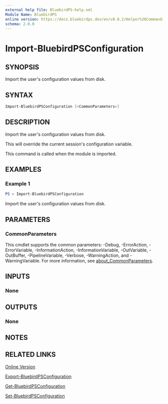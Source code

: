 ```yaml
---
external help file: BluebirdPS-help.xml
Module Name: BluebirdPS
online version: https://docs.bluebirdps.dev/en/v0.8.2/Helper%20Commands/Import-BluebirdPSConfiguration
schema: 2.0.0
---
```


# Import-BluebirdPSConfiguration

## SYNOPSIS

Import the user's configuration values from disk.

## SYNTAX

```powershell
Import-BluebirdPSConfiguration [<CommonParameters>]
```

## DESCRIPTION

Import the user's configuration values from disk.

This will override the current session's configuration variable.

This command is called when the module is imported.

## EXAMPLES

### Example 1

```powershell
PS > Import-BluebirdPSConfiguration
```

Import the user's configuration values from disk.

## PARAMETERS

### CommonParameters

This cmdlet supports the common parameters: -Debug, -ErrorAction, -ErrorVariable, -InformationAction, -InformationVariable, -OutVariable, -OutBuffer, -PipelineVariable, -Verbose, -WarningAction, and -WarningVariable. For more information, see [about_CommonParameters](http://go.microsoft.com/fwlink/?LinkID=113216).

## INPUTS

### None

## OUTPUTS

### None

## NOTES

## RELATED LINKS

[Online Version](https://docs.bluebirdps.dev/en/v0.8.2/Helper%20Commands/Import-BluebirdPSConfiguration)

[Export-BluebirdPSConfiguration](https://docs.bluebirdps.dev/en/v0.8.2/Helper%20Commands/Export-BluebirdPSConfiguration)

[Get-BluebirdPSConfiguration](https://docs.bluebirdps.dev/en/v0.8.2/Helper%20Commands/Get-BluebirdPSConfiguration)

[Set-BluebirdPSConfiguration](https://docs.bluebirdps.dev/en/v0.8.2/Helper%20Commands/Set-BluebirdPSConfiguration)
